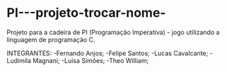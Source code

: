 # PI---projeto-trocar-nome-
Projeto para a cadeira de PI (Programação Imperativa) - jogo utilizando a linguagem de programação C.

INTEGRANTES:
-Fernando Anjos;
-Felipe Santos;
-Lucas Cavalcante;
-Ludimila Magnani;
-Luísa Simões;
-Theo William;
